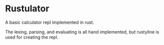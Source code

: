 # Rustulator
A basic calculator repl implemented in rust.

The lexing, parsing, and evaluating is all hand implemented, but rustyline is used for creating the repl.
